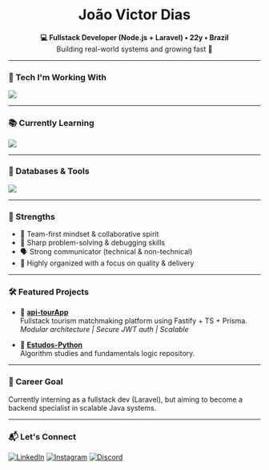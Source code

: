 <h1 align="center">João Victor Dias</h1>
<p align="center">
  <strong>💻 Fullstack Developer (Node.js + Laravel) • 22y • Brazil</strong>  
  <br />
  Building real-world systems and growing fast 🚀
</p>

---


### 🚀 Tech I'm Working With

<img src="https://skillicons.dev/icons?i=nodejs,ts,react,nextjs,tailwind,prisma&theme=dark" />

---

### 📚 Currently Learning

<img src="https://skillicons.dev/icons?i=php,laravel,docker,java&theme=dark" />

---

### 💾 Databases & Tools

<img src="https://skillicons.dev/icons?i=mysql,postgres,git,vscode,ubuntu,windows,github&theme=dark" />

---

### 🧠 Strengths

- 🤝 Team-first mindset & collaborative spirit  
- 🧩 Sharp problem-solving & debugging skills  
- 🗣️ Strong communicator (technical & non-technical)  
- 📂 Highly organized with a focus on quality & delivery  

---

### 🛠️ Featured Projects

- 🎯 **[api-tourApp](https://github.com/codebydias/api-tourApp)**  
  Fullstack tourism matchmaking platform using Fastify + TS + Prisma.  
  *Modular architecture | Secure JWT auth | Scalable*

- 🧪 **[Estudos-Python](https://github.com/codebydias/Estudos-Python)**  
  Algorithm studies and fundamentals logic repository.

---

### 🎯 Career Goal

Currently interning as a fullstack dev (Laravel), but aiming to become a backend specialist in scalable Java systems.

---

### 📬 Let's Connect

[![LinkedIn](https://img.shields.io/badge/LinkedIn-0A66C2?style=for-the-badge&logo=linkedin&logoColor=white)](https://linkedin.com/in/joao-victor-dias-0026a7266)
[![Instagram](https://img.shields.io/badge/Instagram-E4405F?style=for-the-badge&logo=instagram&logoColor=white)](https://instagram.com/jdias_v)
[![Discord](https://img.shields.io/badge/Discord-7289DA?style=for-the-badge&logo=discord&logoColor=white)](https://discord.com/users/1137523691589210163)

